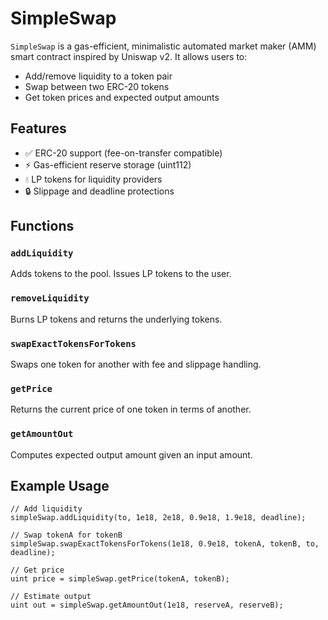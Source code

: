 # SimpleSwap

`SimpleSwap` is a gas-efficient, minimalistic automated market maker (AMM) smart contract inspired by Uniswap v2. It allows users to:

- Add/remove liquidity to a token pair
- Swap between two ERC-20 tokens
- Get token prices and expected output amounts

## Features

- ✅ ERC-20 support (fee-on-transfer compatible)
- ⚡ Gas-efficient reserve storage (uint112)
- 💧 LP tokens for liquidity providers
- 🔒 Slippage and deadline protections

## Functions

### `addLiquidity`
Adds tokens to the pool. Issues LP tokens to the user.

### `removeLiquidity`
Burns LP tokens and returns the underlying tokens.

### `swapExactTokensForTokens`
Swaps one token for another with fee and slippage handling.

### `getPrice`
Returns the current price of one token in terms of another.

### `getAmountOut`
Computes expected output amount given an input amount.

## Example Usage

```solidity
// Add liquidity
simpleSwap.addLiquidity(to, 1e18, 2e18, 0.9e18, 1.9e18, deadline);

// Swap tokenA for tokenB
simpleSwap.swapExactTokensForTokens(1e18, 0.9e18, tokenA, tokenB, to, deadline);

// Get price
uint price = simpleSwap.getPrice(tokenA, tokenB);

// Estimate output
uint out = simpleSwap.getAmountOut(1e18, reserveA, reserveB);
